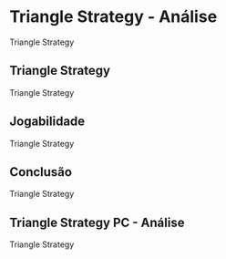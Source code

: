 ---
---

# Triangle Strategy - Análise

Triangle Strategy

## Triangle Strategy

Triangle Strategy

## Jogabilidade

Triangle Strategy

## Conclusão

Triangle Strategy

## Triangle Strategy PC - Análise

Triangle Strategy
